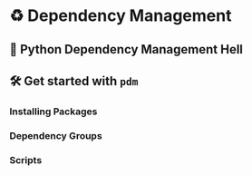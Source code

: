 # ♻️ Dependency Management

## 🐍 Python Dependency Management Hell

## 🛠️ Get started with `pdm`

### Installing Packages

### Dependency Groups

### Scripts
